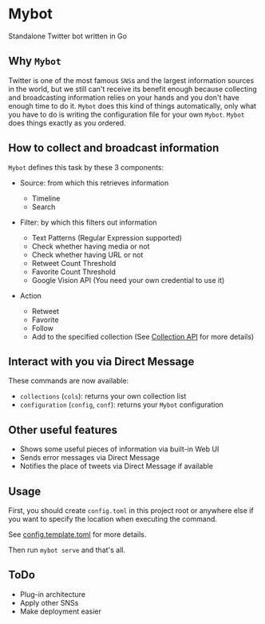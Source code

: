 # Mybot

Standalone Twitter bot written in Go

## Why `Mybot`

Twitter is one of the most famous `SNS`s and the largest information sources in the world, but we still can't receive its benefit enough because collecting and broadcasting information relies on your hands and you don't have enough time to do it.
`Mybot` does this kind of things automatically, only what you have to do is writing the configuration file for your own `Mybot`.
`Mybot` does things exactly as you ordered.

## How to collect and broadcast information

`Mybot` defines this task by these 3 components:

+ Source: from which this retrieves information

    + Timeline
    + Search

+ Filter: by which this filters out information

    + Text Patterns (Regular Expression supported)
    + Check whether having media or not
    + Check whether having URL or not
    + Retweet Count Threshold
    + Favorite Count Threshold
    + Google Vision API (You need your own credential to use it)

+ Action

    + Retweet
    + Favorite
    + Follow
    + Add to the specified collection (See [Collection API](https://dev.twitter.com/rest/collections) for more details)

## Interact with you via Direct Message

These commands are now available:

+ `collections` (`cols`): returns your own collection list
+ `configuration` (`config`, `conf`): returns your `Mybot` configuration

## Other useful features

+ Shows some useful pieces of information via built-in Web UI
+ Sends error messages via Direct Message
+ Notifies the place of tweets via Direct Message if available

## Usage

First, you should create `config.toml` in this project root or anywhere else if
you want to specify the location when executing the command.

See [config.template.toml](config.template.toml) for more details.

Then run `mybot serve` and that's all.

## ToDo

+ Plug-in architecture
+ Apply other SNSs
+ Make deployment easier

